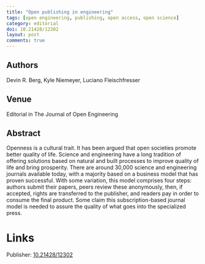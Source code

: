 ```yaml
---
title: "Open publishing in engineering"
tags: [open engineering, publishing, open access, open science]
category: editorial
doi: 10.21428/12302
layout: post
comments: true
---
```


## Authors
Devin R. Berg, Kyle Niemeyer, Luciano Fleischfresser

## Venue
Editorial in The Journal of Open Engineering

## Abstract

Openness is a cultural trait. It has been argued that open societies promote better quality of life.  Science and engineering have a long tradition of offering solutions  based on natural and built processes to improve quality of life and  bring prosperity. There are around 30,000 science and engineering  journals available today, with a majority based on a business model that  has proven successful. With some variation, this model comprises four  steps: authors submit their papers, peers review these anonymously, then, if accepted, rights are transferred to the publisher, and readers  pay in order to consume the final product. Some claim this  subscription-based journal model is needed to assure the quality of what  goes into the specialized press.

# Links
Publisher: [10.21428/12302](https://doi.org/10.21428/12302)  
